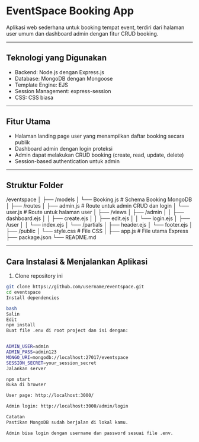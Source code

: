 # EventSpace Booking App

Aplikasi web sederhana untuk booking tempat event, terdiri dari halaman user umum dan dashboard admin dengan fitur CRUD booking.

---

## Teknologi yang Digunakan

- Backend: Node.js dengan Express.js
- Database: MongoDB dengan Mongoose
- Template Engine: EJS
- Session Management: express-session
- CSS: CSS biasa

---

## Fitur Utama

- Halaman landing page user yang menampilkan daftar booking secara publik
- Dashboard admin dengan login proteksi
- Admin dapat melakukan CRUD booking (create, read, update, delete)
- Session-based authentication untuk admin

---

## Struktur Folder

/eventspace
│
├── /models
│ └── Booking.js # Schema Booking MongoDB
│
├── /routes
│ ├── admin.js # Route untuk admin CRUD dan login
│ └── user.js # Route untuk halaman user
│
├── /views
│ ├── /admin
│ │ ├── dashboard.ejs
│ │ ├── create.ejs
│ │ ├── edit.ejs
│ │ └── login.ejs
│ ├── /user
│ │ └── index.ejs
│ └── /partials
│ ├── header.ejs
│ └── footer.ejs
│
├── /public
│ └── style.css # File CSS
│
├── app.js # File utama Express
├── package.json
└── README.md

---

## Cara Instalasi & Menjalankan Aplikasi

1. Clone repository ini

```bash
git clone https://github.com/username/eventspace.git
cd eventspace
Install dependencies

bash
Salin
Edit
npm install
Buat file .env di root project dan isi dengan:


ADMIN_USER=admin
ADMIN_PASS=admin123
MONGO_URI=mongodb://localhost:27017/eventspace
SESSION_SECRET=your_session_secret
Jalankan server

npm start
Buka di browser

User page: http://localhost:3000/

Admin login: http://localhost:3000/admin/login

Catatan
Pastikan MongoDB sudah berjalan di lokal kamu.

Admin bisa login dengan username dan password sesuai file .env.
